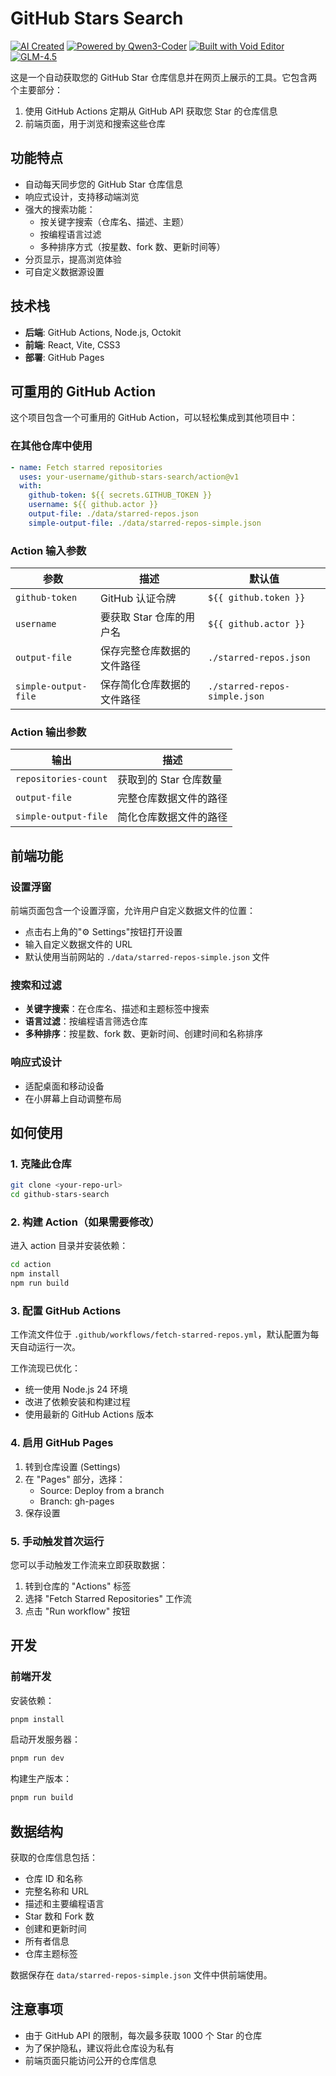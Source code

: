# GitHub Stars Search

[![AI Created](https://img.shields.io/badge/AI-Fully%20Created-blue?logo=openai)](https://github.com/Qwen3-Coder)
[![Powered by Qwen3-Coder](https://img.shields.io/badge/Powered%20by-Qwen3--Coder-brightgreen)](https://github.com/Qwen3-Coder)
[![Built with Void Editor](https://img.shields.io/badge/Built%20with-Void%20Editor-purple?logo=void)](https://github.com/void-editor)
[![GLM-4.5](https://img.shields.io/badge/GLM-4.5-Enhanced-orange?logo=zhipu-ai)](https://github.com/THUDM/GLM-4)

这是一个自动获取您的 GitHub Star 仓库信息并在网页上展示的工具。它包含两个主要部分：

1. 使用 GitHub Actions 定期从 GitHub API 获取您 Star 的仓库信息
2. 前端页面，用于浏览和搜索这些仓库

## 功能特点

- 自动每天同步您的 GitHub Star 仓库信息
- 响应式设计，支持移动端浏览
- 强大的搜索功能：
  - 按关键字搜索（仓库名、描述、主题）
  - 按编程语言过滤
  - 多种排序方式（按星数、fork 数、更新时间等）
- 分页显示，提高浏览体验
- 可自定义数据源设置

## 技术栈

- **后端**: GitHub Actions, Node.js, Octokit
- **前端**: React, Vite, CSS3
- **部署**: GitHub Pages

## 可重用的 GitHub Action

这个项目包含一个可重用的 GitHub Action，可以轻松集成到其他项目中：

### 在其他仓库中使用

```yaml
- name: Fetch starred repositories
  uses: your-username/github-stars-search/action@v1
  with:
    github-token: ${{ secrets.GITHUB_TOKEN }}
    username: ${{ github.actor }}
    output-file: ./data/starred-repos.json
    simple-output-file: ./data/starred-repos-simple.json
```

### Action 输入参数

| 参数 | 描述 | 默认值 |
|------|------|--------|
| `github-token` | GitHub 认证令牌 | `${{ github.token }}` |
| `username` | 要获取 Star 仓库的用户名 | `${{ github.actor }}` |
| `output-file` | 保存完整仓库数据的文件路径 | `./starred-repos.json` |
| `simple-output-file` | 保存简化仓库数据的文件路径 | `./starred-repos-simple.json` |

### Action 输出参数

| 输出 | 描述 |
|------|------|
| `repositories-count` | 获取到的 Star 仓库数量 |
| `output-file` | 完整仓库数据文件的路径 |
| `simple-output-file` | 简化仓库数据文件的路径 |

## 前端功能

### 设置浮窗

前端页面包含一个设置浮窗，允许用户自定义数据文件的位置：

- 点击右上角的"⚙️ Settings"按钮打开设置
- 输入自定义数据文件的 URL
- 默认使用当前网站的 `./data/starred-repos-simple.json` 文件

### 搜索和过滤

- **关键字搜索**：在仓库名、描述和主题标签中搜索
- **语言过滤**：按编程语言筛选仓库
- **多种排序**：按星数、fork 数、更新时间、创建时间和名称排序

### 响应式设计

- 适配桌面和移动设备
- 在小屏幕上自动调整布局

## 如何使用

### 1. 克隆此仓库

```bash
git clone <your-repo-url>
cd github-stars-search
```

### 2. 构建 Action（如果需要修改）

进入 action 目录并安装依赖：

```bash
cd action
npm install
npm run build
```

### 3. 配置 GitHub Actions

工作流文件位于 `.github/workflows/fetch-starred-repos.yml`，默认配置为每天自动运行一次。

工作流现已优化：

- 统一使用 Node.js 24 环境
- 改进了依赖安装和构建过程
- 使用最新的 GitHub Actions 版本

### 4. 启用 GitHub Pages

1. 转到仓库设置 (Settings)
2. 在 "Pages" 部分，选择：
   - Source: Deploy from a branch
   - Branch: gh-pages
3. 保存设置

### 5. 手动触发首次运行

您可以手动触发工作流来立即获取数据：

1. 转到仓库的 "Actions" 标签
2. 选择 "Fetch Starred Repositories" 工作流
3. 点击 "Run workflow" 按钮

## 开发

### 前端开发

安装依赖：

```bash
pnpm install
```

启动开发服务器：

```bash
pnpm run dev
```

构建生产版本：

```bash
pnpm run build
```

## 数据结构

获取的仓库信息包括：

- 仓库 ID 和名称
- 完整名称和 URL
- 描述和主要编程语言
- Star 数和 Fork 数
- 创建和更新时间
- 所有者信息
- 仓库主题标签

数据保存在 `data/starred-repos-simple.json` 文件中供前端使用。

## 注意事项

- 由于 GitHub API 的限制，每次最多获取 1000 个 Star 的仓库
- 为了保护隐私，建议将此仓库设为私有
- 前端页面只能访问公开的仓库信息
